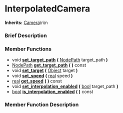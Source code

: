 #  InterpolatedCamera  
**Inherits:** [Camera](class_camera)\\n\\n
###  Brief Description  


###  Member Functions 
  * void  **[set_target_path](#set_target_path)**  **(** [NodePath](class_nodepath) target_path  **)**
  * [NodePath](class_nodepath)  **[get_target_path](#get_target_path)**  **(** **)** const
  * void  **[set_target](#set_target)**  **(** [Object](class_object) target  **)**
  * void  **[set_speed](#set_speed)**  **(** [real](class_real) speed  **)**
  * [real](class_real)  **[get_speed](#get_speed)**  **(** **)** const
  * void  **[set_interpolation_enabled](#set_interpolation_enabled)**  **(** [bool](class_bool) target_path  **)**
  * [bool](class_bool)  **[is_interpolation_enabled](#is_interpolation_enabled)**  **(** **)** const

###  Member Function Description  
